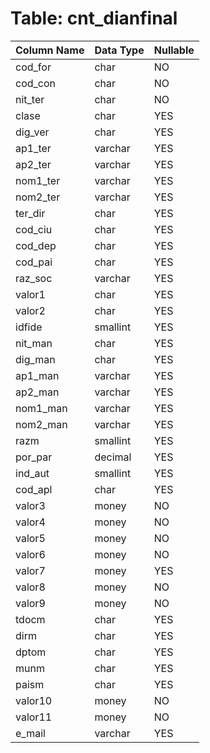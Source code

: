 # Table: cnt_dianfinal

| Column Name | Data Type | Nullable |
|-------------|-----------|----------|
| cod_for | char | NO |
| cod_con | char | NO |
| nit_ter | char | NO |
| clase | char | YES |
| dig_ver | char | YES |
| ap1_ter | varchar | YES |
| ap2_ter | varchar | YES |
| nom1_ter | varchar | YES |
| nom2_ter | varchar | YES |
| ter_dir | char | YES |
| cod_ciu | char | YES |
| cod_dep | char | YES |
| cod_pai | char | YES |
| raz_soc | varchar | YES |
| valor1 | char | YES |
| valor2 | char | YES |
| idfide | smallint | YES |
| nit_man | char | YES |
| dig_man | char | YES |
| ap1_man | varchar | YES |
| ap2_man | varchar | YES |
| nom1_man | varchar | YES |
| nom2_man | varchar | YES |
| razm | smallint | YES |
| por_par | decimal | YES |
| ind_aut | smallint | YES |
| cod_apl | char | YES |
| valor3 | money | NO |
| valor4 | money | NO |
| valor5 | money | NO |
| valor6 | money | NO |
| valor7 | money | YES |
| valor8 | money | NO |
| valor9 | money | NO |
| tdocm | char | YES |
| dirm | char | YES |
| dptom | char | YES |
| munm | char | YES |
| paism | char | YES |
| valor10 | money | NO |
| valor11 | money | NO |
| e_mail | varchar | YES |
